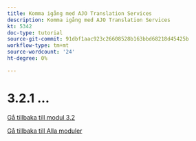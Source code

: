 ```yaml
---
title: Komma igång med AJO Translation Services
description: Komma igång med AJO Translation Services
kt: 5342
doc-type: tutorial
source-git-commit: 91dbf1aac923c26608528b163bbd68218d45425b
workflow-type: tm+mt
source-wordcount: '24'
ht-degree: 0%

---
```


# 3.2.1 ...

[Gå tillbaka till modul 3.2](./ajotranslationsvcs.md)

[Gå tillbaka till Alla moduler](../../../overview.md)
